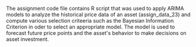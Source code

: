 The assignment code file contains R script that was used to apply ARIMA models to analyze the historical price data of an asset (assign_data_23) and compute various selection criteeria such as the Bayesian Information Criterion in oder to select an appropriate model. The model is used to forecast future price points and the asset's behavior to make decisions on asset investment.
